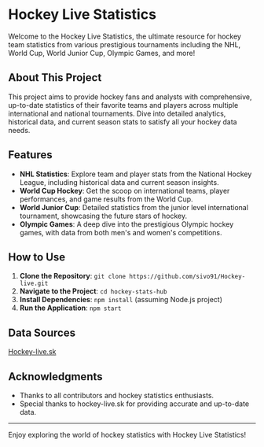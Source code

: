 # Hockey Live Statistics

Welcome to the Hockey Live Statistics, the ultimate resource for hockey team statistics from various prestigious tournaments including the NHL, World Cup, World Junior Cup, Olympic Games, and more!

## About This Project

This project aims to provide hockey fans and analysts with comprehensive, up-to-date statistics of their favorite teams and players across multiple international and national tournaments. Dive into detailed analytics, historical data, and current season stats to satisfy all your hockey data needs.

## Features

- **NHL Statistics**: Explore team and player stats from the National Hockey League, including historical data and current season insights.
- **World Cup Hockey**: Get the scoop on international teams, player performances, and game results from the World Cup.
- **World Junior Cup**: Detailed statistics from the junior level international tournament, showcasing the future stars of hockey.
- **Olympic Games**: A deep dive into the prestigious Olympic hockey games, with data from both men's and women's competitions.

## How to Use

1. **Clone the Repository**: `git clone https://github.com/sivo91/Hockey-live.git`
2. **Navigate to the Project**: `cd hockey-stats-hub`
3. **Install Dependencies**: `npm install` (assuming Node.js project)
4. **Run the Application**: `npm start`

## Data Sources

[Hockey-live.sk](https://rapidapi.com/palsoft/api/hockey-live-sk-data/details)


## Acknowledgments

- Thanks to all contributors and hockey statistics enthusiasts.
- Special thanks to hockey-live.sk for providing accurate and up-to-date data.

---

Enjoy exploring the world of hockey statistics with Hockey Live Statistics!
